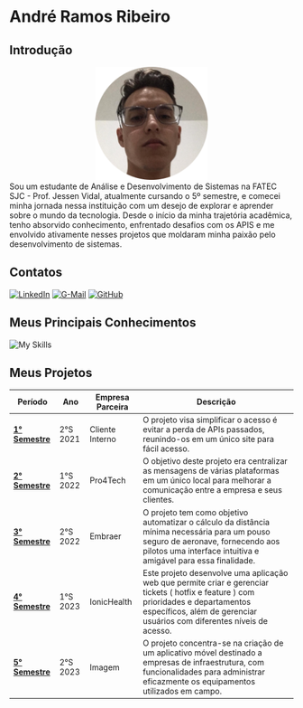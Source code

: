 # André Ramos Ribeiro

## Introdução

<div align="center">
<img src="./Img/foto.png" width="200px" />
</div>

<div>
   <img align="left">
   Sou um estudante de Análise e Desenvolvimento de Sistemas na FATEC SJC - Prof. Jessen Vidal, atualmente cursando o 5º semestre, e comecei minha jornada nessa instituição com um desejo de explorar e aprender sobre o mundo da tecnologia. Desde o início da minha trajetória acadêmica, tenho absorvido conhecimento, enfrentado desafios com os APIS e me envolvido ativamente nesses projetos que moldaram minha paixão pelo desenvolvimento de sistemas.  
</div>

## Contatos

[![LinkedIn](https://img.shields.io/badge/LinkedIn-0077B5?style=for-the-badge&logo=linkedin&logoColor=white)](https://www.linkedin.com/in/andre-ramos-ribeiro-320621226/) 
[![G-Mail](	https://img.shields.io/badge/Gmail-D14836?style=for-the-badge&logo=gmail&logoColor=white)](mailto:ribeiro.andre.g7@gmail.com) 
[![GitHub](https://img.shields.io/badge/GitHub-100000?style=for-the-badge&logo=github&logoColor=white)](https://github.com/New-Tomorrow) 



## Meus Principais Conhecimentos

![My Skills](https://skillicons.dev/icons?i=ts,js,nodejs,mysql,postgres,mongodb,html,css,react,github,dark)


## Meus Projetos


|Período	|Ano | Empresa Parceira| Descrição
| ----------------- | ----------------- | ----------------- |  ----------------- | 
| <a href="https://github.com/New-Tomorrow/TG-I/tree/main/Portfolio/primeiro.md">**1° Semestre**   |2°S 2021   |Cliente Interno|O projeto visa simplificar o acesso é evitar a perda de APIs passados, reunindo-os em um único site para fácil acesso. |
|<a href="https://github.com/New-Tomorrow/TG-I/tree/main/Portfolio/segundo.md">**2° Semestre**	|1°S 2022   |Pro4Tech   | O objetivo deste projeto era centralizar as mensagens de várias plataformas em um único local para melhorar a comunicação entre a empresa e seus clientes.
|<a href="https://github.com/New-Tomorrow/TG-I/tree/main/Portfolio/terceiro.md">**3° Semestre**	|2°S 2022   |Embraer   |O projeto tem como objetivo automatizar o cálculo da distância mínima necessária para um pouso seguro de aeronave, fornecendo aos pilotos uma interface intuitiva e amigável para essa finalidade.
|<a href="https://github.com/New-Tomorrow/TG-I/tree/main/Portfolio/quarto.md">**4° Semestre**	|1°S 2023   |IonicHealth   |Este projeto desenvolve uma aplicação web que permite criar e gerenciar tickets ( hotfix e feature ) com prioridades e departamentos específicos, além de gerenciar usuários com diferentes níveis de acesso.
|<a href="https://github.com/New-Tomorrow/TG-I/tree/main/Portfolio/quinto.md">**5° Semestre**	|2°S 2023   |Imagem   |O projeto concentra-se na criação de um aplicativo móvel destinado a empresas de infraestrutura, com funcionalidades para administrar eficazmente os equipamentos utilizados em campo.




